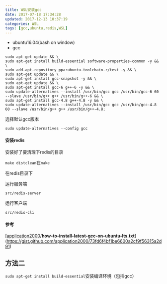 ```yaml
---
title: WSL安装gcc
date: 2017-07-18 17:34:28
updated: 2017-12-13 10:37:19categories: WSL
tags: [gcc,ubuntu,redis,WSL]
---
```


* ubuntu16.04(bash on window)
* gcc

```
sudo apt-get update && \
sudo apt-get install build-essential software-properties-common -y && \
sudo add-apt-repository ppa:ubuntu-toolchain-r/test -y && \
sudo apt-get update && \
sudo apt-get install gcc-snapshot -y && \
sudo apt-get update && \
sudo apt-get install gcc-6 g++-6 -y && \
sudo update-alternatives --install /usr/bin/gcc gcc /usr/bin/gcc-6 60 --slave /usr/bin/g++ g++ /usr/bin/g++-6 && \
sudo apt-get install gcc-4.8 g++-4.8 -y && \
sudo update-alternatives --install /usr/bin/gcc gcc /usr/bin/gcc-4.8 60 --slave /usr/bin/g++ g++ /usr/bin/g++-4.8;
```

选择默认gcc版本

`sudo update-alternatives --config gcc`

####  安装redis

安装好了要清理下redis的目录

`make distclean`在`make`

在redis目录下

运行服务端

`src/redis-server`

运行客户端

`src/redis-cli`

#### 参考

[[application2000](https://gist.github.com/application2000)/**how-to-install-latest-gcc-on-ubuntu-lts.txt**](https://gist.github.com/application2000/73fd6f4bf1be6600a2cf9f56315a2d91)



## 方法二

`sudo apt-get install build-essential`安装编译环境（包括gcc）